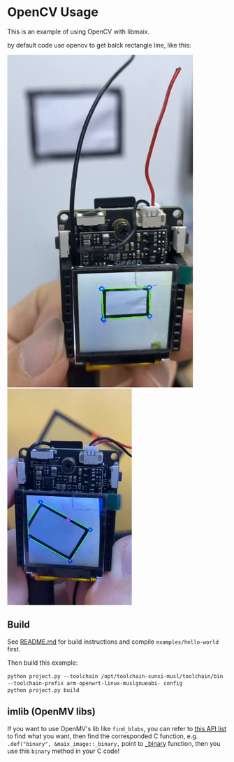 OpenCV Usage
=====

This is an example of using OpenCV with libmaix.

by default code use opencv to get balck rectangle line, like this:

![black rectangle](./assets/find_rectangle.jpg) ![black rectangle2](./assets/m2dock_opencv_find_rectangle_red_point.jpg)

## Build

See [README.md](../../README.md) for build instructions and compile `examples/hello-world` first.

Then build this example:

```
python project.py --toolchain /opt/toolchain-sunxi-musl/toolchain/bin --toolchain-prefix arm-openwrt-linux-muslgnueabi- config
python project.py build
```

## imlib (OpenMV libs)

If you want to use OpenMV's lib like `find_blobs`, you can refer to [this API list](https://github.com/sipeed/MaixPy3/blob/c6b5c419a9c547f1f42c686020eb0e4cdb3f93cf/ext_modules/_maix_image/py_maix_image.cpp#L105) to find what you want, then find the corresponded C function, e.g. `.def("binary", &maix_image::_binary,` point to [_binary](https://github.com/sipeed/MaixPy3/blob/c6b5c419a9c547f1f42c686020eb0e4cdb3f93cf/ext_modules/_maix_image/_maix_image.cpp#L926) function, then you use this `binary` method in your C code!




